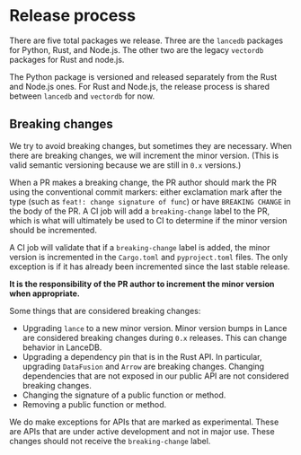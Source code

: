 # Release process

There are five total packages we release. Three are the `lancedb` packages
for Python, Rust, and Node.js. The other two are the legacy `vectordb`
packages for Rust and node.js.

The Python package is versioned and released separately from the Rust and Node.js
ones. For Rust and Node.js, the release process is shared between `lancedb` and
`vectordb` for now.

## Breaking changes

We try to avoid breaking changes, but sometimes they are necessary. When there
are breaking changes, we will increment the minor version. (This is valid 
semantic versioning because we are still in `0.x` versions.)

When a PR makes a breaking change, the PR author should mark the PR using the 
conventional commit markers: either exclamation mark after the type
(such as `feat!: change signature of func`) or have `BREAKING CHANGE` in the
body of the PR. A CI job will add a `breaking-change` label to the PR, which is
what will ultimately be used to CI to determine if the minor version should be
incremented.

A CI job will validate that if a `breaking-change` label is added, the minor
version is incremented in the `Cargo.toml` and `pyproject.toml` files. The only
exception is if it has already been incremented since the last stable release.

**It is the responsibility of the PR author to increment the minor version when
appropriate.**

Some things that are considered breaking changes:

* Upgrading `lance` to a new minor version. Minor version bumps in Lance are
  considered breaking changes during `0.x` releases. This can change behavior
  in LanceDB.
* Upgrading a dependency pin that is in the Rust API. In particular, upgrading
  `DataFusion` and `Arrow` are breaking changes. Changing dependencies that are
  not exposed in our public API are not considered breaking changes.
* Changing the signature of a public function or method.
* Removing a public function or method.

We do make exceptions for APIs that are marked as experimental. These are APIs
that are under active development and not in major use. These changes should not
receive the `breaking-change` label.
